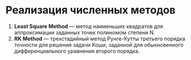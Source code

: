 # Реализация численных методов

1. **Least Square Method** — метод наименьших квадратов для аппроксимации заданных точек полиномом степени N.
2. **RK Method** — трехстадийный метод Рунге-Кутты третьего порядка точности для решения задачи Коши, заданной для
обыкновенного дифференциального уравнения второго порядка.
